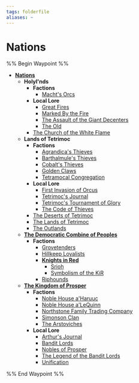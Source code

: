 ```yaml
---
tags: folderfile
aliases: ~
---
```


# Nations

%% Begin Waypoint %%

* **[Nations](Nations.md)**
  * **Holyl'nds**
    * **Factions**
      * [Macht's Orcs](Holyl'nds\Factions\Macht's%20Orcs.md)
    * **Local Lore**
      * [Great Fires](Holyl'nds\Local%20Lore\Great%20Fires.md)
      * [Marked By the Fire](Holyl'nds\Local%20Lore\Marked%20By%20the%20Fire.md)
      * [The Assault of the Giant Decenters](Holyl'nds\Local%20Lore\The%20Assault%20of%20the%20Giant%20Decenters.md)
      * [The Old](Holyl'nds\Local%20Lore\The%20Old.md)
    * [The Church of the White Flame](Holyl'nds\The%20Church%20of%20the%20White%20Flame.md)
  * **Lands of Tetrimoc**
    * **Factions**
      * [Agrandica's Thieves](Lands%20of%20Tetrimoc\Factions\Agrandica's%20Thieves.md)
      * [Barthalmule's Thieves](Lands%20of%20Tetrimoc\Factions\Barthalmule's%20Thieves.md)
      * [Cobalt's Thieves](Lands%20of%20Tetrimoc\Factions\Cobalt's%20Thieves.md)
      * [Golden Claws](Lands%20of%20Tetrimoc\Factions\Golden%20Claws.md)
      * [Tetramocal Congregation](Lands%20of%20Tetrimoc\Factions\Tetramocal%20Congregation.md)
    * **Local Lore**
      * [First Invasion of Orcus](Lands%20of%20Tetrimoc\Local%20Lore\First%20Invasion%20of%20Orcus.md)
      * [Tetrimoc's Journal](Lands%20of%20Tetrimoc\Local%20Lore\Tetrimoc's%20Journal.md)
      * [Tetrimoc's Tournament of Glory](Lands%20of%20Tetrimoc\Local%20Lore\Tetrimoc's%20Tournament%20of%20Glory.md)
      * [The Code of Thieves](Lands%20of%20Tetrimoc\Local%20Lore\The%20Code%20of%20Thieves.md)
    * [The Deserts of Tetrimoc](Lands%20of%20Tetrimoc\The%20Deserts%20of%20Tetrimoc.md)
    * [The Lands of Tetrimoc](Lands%20of%20Tetrimoc\The%20Lands%20of%20Tetrimoc.md)
    * [The Outlands](Lands%20of%20Tetrimoc\The%20Outlands.md)
  * **[The Democratic Combine of Peoples](The%20Democratic%20Combine%20of%20Peoples\The%20Democratic%20Combine%20of%20Peoples.md)**
    * **Factions**
      * [Grovetenders](The%20Democratic%20Combine%20of%20Peoples\Factions\Grovetenders.md)
      * [Hillkeep Loyalists](The%20Democratic%20Combine%20of%20Peoples\Factions\Hillkeep%20Loyalists.md)
      * **[Knights in Red](The%20Democratic%20Combine%20of%20Peoples\Factions\Knights%20in%20Red\Knights%20in%20Red.md)**
        * [Srioh](The%20Democratic%20Combine%20of%20Peoples\Factions\Knights%20in%20Red\Srioh.md)
        * [Symbolism of the KiR](The%20Democratic%20Combine%20of%20Peoples\Factions\Knights%20in%20Red\Symbolism%20of%20the%20KiR.md)
      * [Riphounds](The%20Democratic%20Combine%20of%20Peoples\Factions\Riphounds.md)
  * **[The Kingdom of Prosper](The%20Kingdom%20of%20Prosper\The%20Kingdom%20of%20Prosper.md)**
    * **Factions**
      * [Noble House a'Haruuc](The%20Kingdom%20of%20Prosper\Factions\Noble%20House%20a'Haruuc.md)
      * [Noble House a'LeQuinn](The%20Kingdom%20of%20Prosper\Factions\Noble%20House%20a'LeQuinn.md)
      * [Northstone Family Trading Company](The%20Kingdom%20of%20Prosper\Factions\Northstone%20Family%20Trading%20Company.md)
      * [Simonson Clan](The%20Kingdom%20of%20Prosper\Factions\Simonson%20Clan.md)
      * [The Arstoviches](The%20Kingdom%20of%20Prosper\Factions\The%20Arstoviches.md)
    * **Local Lore**
      * [Arthur's Journal](The%20Kingdom%20of%20Prosper\Local%20Lore\Arthur's%20Journal.md)
      * [Bandit Lords](The%20Kingdom%20of%20Prosper\Local%20Lore\Bandit%20Lords.md)
      * [Nobles of Prosper](The%20Kingdom%20of%20Prosper\Local%20Lore\Nobles%20of%20Prosper.md)
      * [The Legend of the Bandit Lords](The%20Kingdom%20of%20Prosper\Local%20Lore\The%20Legend%20of%20the%20Bandit%20Lords.md)
      * [Unification](The%20Kingdom%20of%20Prosper\Local%20Lore\Unification.md)

%% End Waypoint %%
